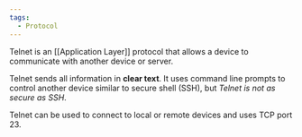 ```yaml
---
tags:
  - Protocol
---
```

Telnet is an [[Application Layer]] protocol that allows a device to communicate with another device or server. 

Telnet sends all information in **clear text**. It uses command line prompts to control another device similar to secure shell (SSH), but *Telnet is not as secure as SSH*. 

Telnet can be used to connect to local or remote devices and uses TCP port 23. 